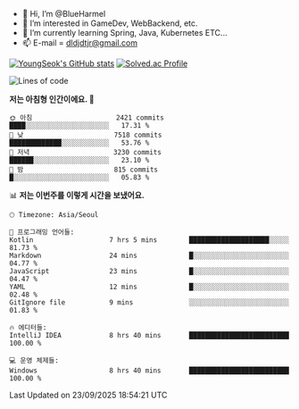 - 👋 Hi, I’m @BlueHarmel
- 👀 I’m interested in GameDev, WebBackend, etc.
- 🌱 I’m currently learning Spring, Java, Kubernetes ETC...
- 📫 E-mail = dldjdtjr@gmail.com

[![YoungSeok's GitHub stats](https://github-readme-stats.vercel.app/api?username=BlueHarmel&show_icons=true&theme=transparent)](https://github.com/anuraghazra/github-readme-stats)
[![Solved.ac Profile](http://mazassumnida.wtf/api/v2/generate_badge?boj=dldjdtjr)](https://solved.ac/dldjdtjr/)

<!--START_SECTION:waka-->
![Lines of code](https://img.shields.io/badge/%EC%A0%80%EB%8A%94%20%EC%97%AC%ED%83%9C%EA%B9%8C%EC%A7%80%20-46.4%20million%20%EC%A4%84%EC%9D%98%20%EC%BD%94%EB%93%9C%EB%A5%BC%20%EC%9E%91%EC%84%B1%ED%96%88%EC%96%B4%EC%9A%94.-blue)

**저는 아침형 인간이에요. 🐤** 

```text
🌞 아침                     2421 commits        ████░░░░░░░░░░░░░░░░░░░░░   17.31 % 
🌆 낮　                     7518 commits        █████████████░░░░░░░░░░░░   53.76 % 
🌃 저녁                     3230 commits        ██████░░░░░░░░░░░░░░░░░░░   23.10 % 
🌙 밤　                     815 commits         █░░░░░░░░░░░░░░░░░░░░░░░░   05.83 % 
```


📊 **저는 이번주를 이렇게 시간을 보냈어요.** 

```text
🕑︎ Timezone: Asia/Seoul

💬 프로그래밍 언어들: 
Kotlin                   7 hrs 5 mins        ████████████████████░░░░░   81.73 % 
Markdown                 24 mins             █░░░░░░░░░░░░░░░░░░░░░░░░   04.77 % 
JavaScript               23 mins             █░░░░░░░░░░░░░░░░░░░░░░░░   04.47 % 
YAML                     12 mins             █░░░░░░░░░░░░░░░░░░░░░░░░   02.48 % 
GitIgnore file           9 mins              ░░░░░░░░░░░░░░░░░░░░░░░░░   01.83 % 

🔥 에디터들: 
IntelliJ IDEA            8 hrs 40 mins       █████████████████████████   100.00 % 

💻 운영 체제들: 
Windows                  8 hrs 40 mins       █████████████████████████   100.00 % 
```


 Last Updated on 23/09/2025 18:54:21 UTC
<!--END_SECTION:waka-->
<!---
BlueHarmel/BlueHarmel is a ✨ special ✨ repository because its `README.md` (this file) appears on your GitHub profile.
You can click the Preview link to take a look at your changes.
--->

